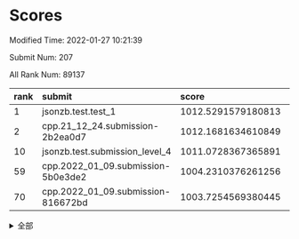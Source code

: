# Scores

Modified Time: 2022-01-27 10:21:39

Submit Num: 207

All Rank Num: 89137

| rank |               submit               |       score        |       sigma        | pk_num |
| :--- | :--------------------------------- | :----------------- | :----------------- | :----- |
| 1    | jsonzb.test.test_1                 | 1012.5291579180813 | 0.7994681274267502 | 1721   |
| 2    | cpp.21_12_24.submission-2b2ea0d7   | 1012.1681634610849 | 0.800764054495171  | 1722   |
| 10   | jsonzb.test.submission_level_4     | 1011.0728367365891 | 0.7684957135642906 | 1728   |
| 59   | cpp.2022_01_09.submission-5b0e3de2 | 1004.2310376261256 | 0.7181950314634766 | 1722   |
| 70   | cpp.2022_01_09.submission-816672bd | 1003.7254569380445 | 0.7247541959040915 | 1721   |


<details>
<summary>全部</summary>

| rank |                 submit                 |       score        |       sigma        | pk_num |
| :--- | :------------------------------------- | :----------------- | :----------------- | :----- |
| 1    | jsonzb.test.test_1                     | 1012.5291579180813 | 0.7994681274267502 | 1721   |
| 2    | cpp.21_12_24.submission-2b2ea0d7       | 1012.1681634610849 | 0.800764054495171  | 1722   |
| 3    | gobigger.level_3.submission_level_3_31 | 1012.1583910649344 | 0.777925954637974  | 1723   |
| 4    | gobigger.level_3.submission_level_3_2  | 1011.9253066932985 | 0.7805426960626738 | 1726   |
| 5    | gobigger.level_3.submission_level_3_44 | 1011.6132767228679 | 0.7860585296582213 | 1723   |
| 6    | gobigger.level_3.submission_level_3_29 | 1011.5598525353735 | 0.7531371016249957 | 1721   |
| 7    | gobigger.level_3.submission_level_3_30 | 1011.2666530942934 | 0.7588074055409942 | 1722   |
| 8    | gobigger.level_3.submission_level_3_49 | 1011.1577199466941 | 0.7793699501819527 | 1724   |
| 9    | gobigger.level_3.submission_level_3_20 | 1011.0731206184249 | 0.777767291545304  | 1723   |
| 10   | jsonzb.test.submission_level_4         | 1011.0728367365891 | 0.7684957135642906 | 1728   |
| 11   | gobigger.level_3.submission_level_3_6  | 1011.0153340100028 | 0.7651679710571416 | 1725   |
| 12   | gobigger.level_3.submission_level_3_41 | 1011.0104063445132 | 0.7771293537979713 | 1722   |
| 13   | gobigger.level_3.submission_level_3_26 | 1010.939716674609  | 0.7878184533107997 | 1725   |
| 14   | gobigger.level_3.submission_level_3_48 | 1010.9107267506234 | 0.7831525819384558 | 1725   |
| 15   | gobigger.level_3.submission_level_3_42 | 1010.8829585076454 | 0.7844224584251148 | 1721   |
| 16   | gobigger.level_3.submission_level_3_43 | 1010.6349585877754 | 0.772134083762995  | 1716   |
| 17   | gobigger.level_3.submission_level_3_40 | 1010.5877316592506 | 0.7602862714312704 | 1726   |
| 18   | gobigger.level_3.submission_level_3_7  | 1010.5686981654195 | 0.7689131003214601 | 1723   |
| 19   | gobigger.level_3.submission_level_3_12 | 1010.5680552443937 | 0.7788583756241259 | 1726   |
| 20   | gobigger.level_3.submission_level_3_11 | 1010.5664625888232 | 0.7566749593722858 | 1721   |
| 21   | gobigger.level_3.submission_level_3_28 | 1010.5457040123383 | 0.7646832583611302 | 1724   |
| 22   | gobigger.level_3.submission_level_3_35 | 1010.5347025289174 | 0.7528529954364509 | 1722   |
| 23   | gobigger.level_3.submission_level_3_16 | 1010.4674564279958 | 0.7807949562909278 | 1720   |
| 24   | gobigger.level_3.submission_level_3_32 | 1010.3724721498768 | 0.7482445755090706 | 1723   |
| 25   | gobigger.level_3.submission_level_3_27 | 1010.3302700293915 | 0.7561459351774418 | 1721   |
| 26   | gobigger.level_3.submission_level_3_10 | 1010.2585857903913 | 0.7564504018774645 | 1724   |
| 27   | gobigger.level_3.submission_level_3_9  | 1010.2516146382    | 0.7460131872083711 | 1721   |
| 28   | gobigger.level_3.submission_level_3_0  | 1010.1911309407734 | 0.7551185498507126 | 1717   |
| 29   | gobigger.level_3.submission_level_3_25 | 1010.1847924485152 | 0.7706107980264721 | 1722   |
| 30   | gobigger.level_3.submission_level_3_21 | 1010.1466686329841 | 0.7626588528309939 | 1721   |
| 31   | gobigger.level_3.submission_level_3_39 | 1010.0349324611122 | 0.7452920364617922 | 1727   |
| 32   | gobigger.level_3.submission_level_3_24 | 1009.9489613129357 | 0.7541314587285344 | 1724   |
| 33   | gobigger.level_3.submission_level_3_15 | 1009.9270264396038 | 0.7534528983188155 | 1720   |
| 34   | gobigger.level_3.submission_level_3_8  | 1009.9088392817349 | 0.7524139769013438 | 1720   |
| 35   | gobigger.level_3.submission_level_3_22 | 1009.8512836675545 | 0.7911491516296617 | 1724   |
| 36   | gobigger.level_3.submission_level_3_23 | 1009.8280083764377 | 0.7379120541726739 | 1724   |
| 37   | gobigger.level_3.submission_level_3_33 | 1009.814126907239  | 0.7351777747212115 | 1728   |
| 38   | gobigger.level_3.submission_level_3_18 | 1009.7224957227257 | 0.7410934690961973 | 1723   |
| 39   | gobigger.level_3.submission_level_3_34 | 1009.5805617390487 | 0.7400994536334867 | 1723   |
| 40   | gobigger.level_3.submission_level_3_1  | 1009.4909834848016 | 0.7310637821802033 | 1721   |
| 41   | gobigger.level_3.submission_level_3_3  | 1009.4421118088591 | 0.7566237613336046 | 1721   |
| 42   | gobigger.level_3.submission_level_3_5  | 1009.3857374755544 | 0.7379745908160906 | 1723   |
| 43   | gobigger.level_3.submission_level_3_13 | 1009.251360644098  | 0.7558725575245101 | 1724   |
| 44   | gobigger.level_3.submission_level_3_14 | 1009.2285537694113 | 0.742423126648911  | 1720   |
| 45   | gobigger.level_3.submission_level_3_4  | 1009.1988023604745 | 0.7593648453163021 | 1721   |
| 46   | gobigger.level_3.submission_level_3_38 | 1009.1327567607951 | 0.7466550491363992 | 1720   |
| 47   | gobigger.level_3.submission_level_3_47 | 1009.081533285504  | 0.7532017203781518 | 1726   |
| 48   | gobigger.level_3.submission_level_3_46 | 1009.0737833216476 | 0.7369625369311671 | 1722   |
| 49   | gobigger.level_3.submission_level_3_36 | 1009.0440407938189 | 0.7451982255805232 | 1725   |
| 50   | gobigger.level_3.submission_level_3_17 | 1008.8578868640594 | 0.7476628912746095 | 1720   |
| 51   | gobigger.level_3.submission_level_3_37 | 1008.6470302750819 | 0.7384346726435556 | 1716   |
| 52   | gobigger.level_3.submission_level_3_19 | 1007.9797889014326 | 0.7316820538240689 | 1719   |
| 53   | gobigger.level_3.submission_level_3_45 | 1007.5830784201131 | 0.7287064866211569 | 1721   |
| 54   | gobigger.level_1.submission_level_1_23 | 1004.8434188948395 | 0.7370229657786732 | 1723   |
| 55   | gobigger.level_1.submission_level_1_20 | 1004.7932648060929 | 0.7263083075028588 | 1720   |
| 56   | gobigger.level_1.submission_level_1_40 | 1004.7354676528895 | 0.7286917409582212 | 1723   |
| 57   | gobigger.level_1.submission_level_1_45 | 1004.6630411382695 | 0.724061971266972  | 1720   |
| 58   | gobigger.level_1.submission_level_1_16 | 1004.5896627373521 | 0.7397269139257989 | 1720   |
| 59   | cpp.2022_01_09.submission-5b0e3de2     | 1004.2310376261256 | 0.7181950314634766 | 1722   |
| 60   | gobigger.level_1.submission_level_1_7  | 1004.2146976645932 | 0.7229925995247691 | 1722   |
| 61   | gobigger.level_1.submission_level_1_30 | 1004.1265072715083 | 0.7349891613281683 | 1723   |
| 62   | gobigger.level_1.submission_level_1_27 | 1004.0902351045114 | 0.7219761025919543 | 1720   |
| 63   | gobigger.level_1.submission_level_1_47 | 1004.0852497651247 | 0.7238511534206641 | 1722   |
| 64   | gobigger.level_1.submission_level_1_36 | 1004.053485185899  | 0.708894871199283  | 1726   |
| 65   | gobigger.level_1.submission_level_1_6  | 1004.0336643020534 | 0.7320659187792703 | 1722   |
| 66   | gobigger.level_1.submission_level_1_17 | 1003.9068675021454 | 0.7214196605744734 | 1721   |
| 67   | gobigger.level_1.submission_level_1_2  | 1003.7807865501696 | 0.7186913592426776 | 1723   |
| 68   | gobigger.level_1.submission_level_1_43 | 1003.7674095484315 | 0.7249672849027987 | 1723   |
| 69   | gobigger.level_1.submission_level_1_22 | 1003.7366472874227 | 0.7230290538202745 | 1724   |
| 70   | cpp.2022_01_09.submission-816672bd     | 1003.7254569380445 | 0.7247541959040915 | 1721   |
| 71   | gobigger.level_1.submission_level_1_42 | 1003.701330230431  | 0.7150656542582458 | 1719   |
| 72   | gobigger.level_1.submission_level_1_44 | 1003.6355977249677 | 0.7312597924111515 | 1724   |
| 73   | gobigger.level_1.submission_level_1_5  | 1003.6303127964366 | 0.7117499019749827 | 1722   |
| 74   | gobigger.level_1.submission_level_1_3  | 1003.626963530521  | 0.7105676870346306 | 1729   |
| 75   | gobigger.level_1.submission_level_1_39 | 1003.5951432869849 | 0.7222856310605706 | 1727   |
| 76   | gobigger.level_1.submission_level_1_28 | 1003.5928302076874 | 0.7194444978756579 | 1721   |
| 77   | gobigger.level_1.submission_level_1_49 | 1003.5850168974706 | 0.725061378008361  | 1727   |
| 78   | gobigger.level_1.submission_level_1_1  | 1003.531856801598  | 0.7233062108524974 | 1727   |
| 79   | gobigger.level_1.submission_level_1_21 | 1003.4287941958377 | 0.722482465684176  | 1720   |
| 80   | gobigger.level_1.submission_level_1_11 | 1003.3938839176526 | 0.7206497828515868 | 1724   |
| 81   | gobigger.level_1.submission_level_1_26 | 1003.3345696018795 | 0.722735447913947  | 1724   |
| 82   | gobigger.level_1.submission_level_1_34 | 1003.2945159307686 | 0.7249399915056178 | 1727   |
| 83   | gobigger.level_1.submission_level_1_18 | 1003.2459221572695 | 0.7320498237802406 | 1719   |
| 84   | gobigger.level_1.submission_level_1_10 | 1003.2158103701612 | 0.7312271368470494 | 1722   |
| 85   | gobigger.level_1.submission_level_1_19 | 1003.2150940401103 | 0.7136683238779712 | 1726   |
| 86   | gobigger.level_1.submission_level_1_33 | 1003.1965291534652 | 0.7281687708674779 | 1723   |
| 87   | gobigger.level_1.submission_level_1_15 | 1003.1620885295856 | 0.7105265964774439 | 1722   |
| 88   | gobigger.level_1.submission_level_1_38 | 1003.1261265597718 | 0.7123942922835061 | 1718   |
| 89   | gobigger.level_1.submission_level_1_32 | 1003.088145310914  | 0.7103990309439384 | 1723   |
| 90   | gobigger.level_1.submission_level_1_46 | 1003.0670117870548 | 0.7140539171600779 | 1724   |
| 91   | gobigger.level_1.submission_level_1_41 | 1002.9813694442402 | 0.7081920854852288 | 1721   |
| 92   | gobigger.level_1.submission_level_1_37 | 1002.9308227389513 | 0.7181412480338656 | 1719   |
| 93   | gobigger.level_1.submission_level_1_14 | 1002.9286392509338 | 0.7119906258342299 | 1721   |
| 94   | gobigger.level_1.submission_level_1_24 | 1002.9274231942592 | 0.7140565242438227 | 1722   |
| 95   | gobigger.level_1.submission_level_1_25 | 1002.9026532466241 | 0.7183133015161391 | 1724   |
| 96   | gobigger.level_1.submission_level_1_13 | 1002.9006917557706 | 0.715840944435173  | 1721   |
| 97   | gobigger.level_1.submission_level_1_48 | 1002.8683714375503 | 0.7228292726489557 | 1723   |
| 98   | gobigger.level_1.submission_level_1_9  | 1002.8238577768283 | 0.7088709439730158 | 1723   |
| 99   | gobigger.level_1.submission_level_1_35 | 1002.8125646852671 | 0.7173357162422495 | 1721   |
| 100  | gobigger.level_1.submission_level_1_4  | 1002.307182531487  | 0.7107760302002114 | 1730   |
| 101  | gobigger.level_1.submission_level_1_8  | 1002.2814706618991 | 0.7161842861231739 | 1720   |
| 102  | gobigger.level_1.submission_level_1_29 | 1002.2042632106131 | 0.7070314862584288 | 1723   |
| 103  | gobigger.level_1.submission_level_1_12 | 1002.1212008449663 | 0.716274524905234  | 1725   |
| 104  | gobigger.level_1.submission_level_1_0  | 1002.0388300574865 | 0.7064899943046025 | 1717   |
| 105  | gobigger.level_1.submission_level_1_31 | 1001.2911606778462 | 0.7076826372891856 | 1726   |
| 106  | gobigger.random.submission_random_33   | 997.003472531468   | 0.712870616441137  | 1720   |
| 107  | gobigger.random.submission_random_14   | 996.9911682720308  | 0.7144446329767704 | 1721   |
| 108  | gobigger.random.submission_random_48   | 996.901643587212   | 0.7081717920900604 | 1722   |
| 109  | gobigger.random.submission_random_23   | 996.8590473372944  | 0.6984723126958706 | 1721   |
| 110  | gobigger.random.submission_random_39   | 996.7393602475184  | 0.6956703847235284 | 1720   |
| 111  | gobigger.random.submission_random_21   | 996.7247609609744  | 0.7184999411084272 | 1723   |
| 112  | gobigger.random.submission_random_11   | 996.6634459241567  | 0.7197359757694498 | 1723   |
| 113  | gobigger.random.submission_random_19   | 996.602740264703   | 0.7228547243393153 | 1723   |
| 114  | gobigger.random.submission_random_30   | 996.5201733714765  | 0.6982318943565573 | 1723   |
| 115  | gobigger.random.submission_random_38   | 996.5194366744954  | 0.7059471390573212 | 1721   |
| 116  | gobigger.random.submission_random_6    | 996.44298555182    | 0.7125108361215291 | 1725   |
| 117  | gobigger.random.submission_random_40   | 996.3939781146286  | 0.7102709416259798 | 1719   |
| 118  | gobigger.random.submission_random_28   | 996.3193512130512  | 0.7079413605234771 | 1720   |
| 119  | gobigger.random.submission_random_9    | 996.3032842227454  | 0.7134026925549124 | 1719   |
| 120  | gobigger.random.submission_random_31   | 996.1665580177469  | 0.7043052231638255 | 1727   |
| 121  | gobigger.random.submission_random_4    | 996.165256060284   | 0.7165313373389969 | 1726   |
| 122  | gobigger.random.submission_random_44   | 996.157135166165   | 0.7081986789138968 | 1719   |
| 123  | gobigger.random.submission_random_35   | 996.1303866473515  | 0.7046455533202011 | 1723   |
| 124  | gobigger.random.submission_random_36   | 996.0242259694189  | 0.7124682653805546 | 1726   |
| 125  | gobigger.random.submission_random_46   | 996.0113590604432  | 0.7325736055416879 | 1723   |
| 126  | gobigger.random.submission_random_41   | 995.9943651304062  | 0.7129222742475868 | 1726   |
| 127  | gobigger.random.submission_random_45   | 995.9873190222866  | 0.7214787561372623 | 1727   |
| 128  | gobigger.random.submission_random_29   | 995.9763478258177  | 0.718368074169081  | 1718   |
| 129  | gobigger.random.submission_random_5    | 995.8721984290836  | 0.710639366299792  | 1725   |
| 130  | gobigger.random.submission_random_22   | 995.8029575756349  | 0.7055916152712176 | 1725   |
| 131  | gobigger.random.submission_random_37   | 995.7889805630772  | 0.7148008719682959 | 1725   |
| 132  | gobigger.random.submission_random_43   | 995.7713201049811  | 0.7208406463455164 | 1723   |
| 133  | gobigger.random.submission_random_18   | 995.687854836665   | 0.7039972914377893 | 1721   |
| 134  | gobigger.random.submission_random_32   | 995.6658670304463  | 0.736117596086588  | 1724   |
| 135  | gobigger.random.submission_random_3    | 995.6477143042122  | 0.7101828982928697 | 1720   |
| 136  | gobigger.random.submission_random_13   | 995.5939209521082  | 0.7120285752032441 | 1725   |
| 137  | gobigger.random.submission_random_49   | 995.509492010187   | 0.7081587136085631 | 1719   |
| 138  | gobigger.random.submission_random_34   | 995.4618075774544  | 0.7118583618718709 | 1720   |
| 139  | gobigger.random.submission_random_25   | 995.4364209500475  | 0.7051328440212536 | 1722   |
| 140  | gobigger.random.submission_random_1    | 995.3728686127612  | 0.7221502373865424 | 1720   |
| 141  | gobigger.random.submission_random_42   | 995.3710863932799  | 0.706732541723353  | 1724   |
| 142  | gobigger.random.submission_random_12   | 995.3606042065455  | 0.7198924555593592 | 1723   |
| 143  | gobigger.random.submission_random_16   | 995.3245608452062  | 0.7199595677750573 | 1723   |
| 144  | gobigger.random.submission_random_47   | 995.29811387256    | 0.7297968765808251 | 1725   |
| 145  | gobigger.random.submission_random_15   | 995.2746198811506  | 0.725456327377543  | 1721   |
| 146  | gobigger.random.submission_random_24   | 995.2552415828682  | 0.7052114877119515 | 1723   |
| 147  | gobigger.random.submission_random_10   | 995.1311805820355  | 0.7174323530280045 | 1726   |
| 148  | gobigger.random.submission_random_8    | 995.0676116353669  | 0.711616562424547  | 1723   |
| 149  | gobigger.random.submission_random_26   | 995.0615536885476  | 0.7207717261918781 | 1719   |
| 150  | gobigger.random.submission_random_7    | 995.0571512446224  | 0.7145812330697059 | 1719   |
| 151  | gobigger.random.submission_random_2    | 995.0451442632545  | 0.7184755077248507 | 1723   |
| 152  | gobigger.random.submission_random_27   | 994.9622081642816  | 0.716220788578076  | 1719   |
| 153  | gobigger.random.submission_random_17   | 994.915636824769   | 0.7116693046356748 | 1725   |
| 154  | gobigger.level_2.submission_level_2_39 | 994.6635296004908  | 0.7495036648649771 | 1724   |
| 155  | gobigger.random.submission_random_20   | 994.5160171747118  | 0.7279381642081468 | 1718   |
| 156  | gobigger.random.submission_random_0    | 993.9286972220297  | 0.7082395981900773 | 1722   |
| 157  | gobigger.level_2.submission_level_2_2  | 993.632025247475   | 0.7318776747785991 | 1723   |
| 158  | gobigger.level_2.submission_level_2_1  | 993.5353482355983  | 0.7449861259419118 | 1722   |
| 159  | gobigger.level_2.submission_level_2_46 | 993.2873142294163  | 0.7270424368583454 | 1721   |
| 160  | gobigger.level_2.submission_level_2_13 | 993.2506580019709  | 0.7409182566978941 | 1727   |
| 161  | gobigger.level_2.submission_level_2_29 | 993.1755196737735  | 0.7256089149223418 | 1726   |
| 162  | gobigger.level_2.submission_level_2_23 | 993.0741514453822  | 0.7367694795191028 | 1717   |
| 163  | gobigger.level_2.submission_level_2_17 | 992.9333987633239  | 0.7370131036884583 | 1723   |
| 164  | gobigger.level_2.submission_level_2_25 | 992.7438163589206  | 0.7416617575475237 | 1722   |
| 165  | gobigger.level_2.submission_level_2_41 | 992.6586228001867  | 0.7362294206075257 | 1723   |
| 166  | gobigger.level_2.submission_level_2_34 | 992.4487076891938  | 0.7586785897113032 | 1720   |
| 167  | gobigger.level_2.submission_level_2_31 | 992.3550572544415  | 0.7596185529566429 | 1720   |
| 168  | gobigger.level_2.submission_level_2_0  | 992.3276585696694  | 0.743430127957574  | 1721   |
| 169  | gobigger.level_2.submission_level_2_15 | 992.3114440809188  | 0.7429387768901935 | 1719   |
| 170  | gobigger.level_2.submission_level_2_26 | 992.2609051194061  | 0.7367207226048683 | 1722   |
| 171  | gobigger.level_2.submission_level_2_38 | 992.2560403105169  | 0.7551762063289827 | 1721   |
| 172  | gobigger.level_2.submission_level_2_11 | 992.2013069975071  | 0.7447793430246212 | 1725   |
| 173  | gobigger.level_2.submission_level_2_9  | 992.1921769485801  | 0.7439069885599269 | 1731   |
| 174  | gobigger.level_2.submission_level_2_24 | 992.1075597564703  | 0.7417845438311894 | 1723   |
| 175  | gobigger.level_2.submission_level_2_27 | 992.0423111691437  | 0.7383291546539017 | 1725   |
| 176  | gobigger.level_2.submission_level_2_3  | 992.0240691554707  | 0.7462030578974053 | 1718   |
| 177  | gobigger.level_2.submission_level_2_5  | 992.0237399965797  | 0.7501589521035059 | 1719   |
| 178  | gobigger.level_2.submission_level_2_21 | 991.9191703068554  | 0.7477349834986897 | 1720   |
| 179  | gobigger.level_2.submission_level_2_32 | 991.8795567909011  | 0.7394027270603477 | 1727   |
| 180  | gobigger.level_2.submission_level_2_8  | 991.8360693241665  | 0.7483218456590616 | 1720   |
| 181  | gobigger.level_2.submission_level_2_6  | 991.7851113501921  | 0.7379550094059145 | 1723   |
| 182  | gobigger.level_2.submission_level_2_49 | 991.7536049164885  | 0.7355492893623864 | 1728   |
| 183  | gobigger.level_2.submission_level_2_36 | 991.7232982958888  | 0.7533478105709112 | 1728   |
| 184  | gobigger.level_2.submission_level_2_18 | 991.6837699287626  | 0.7640637052514123 | 1719   |
| 185  | gobigger.level_2.submission_level_2_20 | 991.6694368581333  | 0.7641535216286643 | 1717   |
| 186  | gobigger.level_2.submission_level_2_10 | 991.6191814832669  | 0.7530798336756861 | 1718   |
| 187  | gobigger.level_2.submission_level_2_35 | 991.5047613997157  | 0.7576993204794262 | 1725   |
| 188  | gobigger.level_2.submission_level_2_7  | 991.479789197077   | 0.7434001787084523 | 1724   |
| 189  | gobigger.level_2.submission_level_2_12 | 991.3867316081966  | 0.7422876846201729 | 1725   |
| 190  | gobigger.level_2.submission_level_2_4  | 991.3855281318732  | 0.7621015137310465 | 1727   |
| 191  | gobigger.level_2.submission_level_2_22 | 991.2994084880988  | 0.7496133393669944 | 1722   |
| 192  | gobigger.level_2.submission_level_2_48 | 991.2256530492367  | 0.7436553897059612 | 1719   |
| 193  | gobigger.level_2.submission_level_2_47 | 990.9966750080625  | 0.7574826900318199 | 1718   |
| 194  | gobigger.level_2.submission_level_2_14 | 990.8717704710948  | 0.7291228391953471 | 1723   |
| 195  | gobigger.level_2.submission_level_2_40 | 990.7665645048754  | 0.7590859693867927 | 1721   |
| 196  | gobigger.level_2.submission_level_2_37 | 990.7662479520287  | 0.7667733353862896 | 1722   |
| 197  | gobigger.level_2.submission_level_2_19 | 990.748049930775   | 0.7520948008860346 | 1722   |
| 198  | gobigger.level_2.submission_level_2_16 | 990.7140063815142  | 0.7522178373805605 | 1720   |
| 199  | gobigger.level_2.submission_level_2_45 | 990.6633699575854  | 0.7969067589639923 | 1726   |
| 200  | gobigger.level_2.submission_level_2_42 | 990.6399267926679  | 0.7483959409387041 | 1724   |
| 201  | gobigger.level_2.submission_level_2_33 | 990.6384808021091  | 0.771680010942422  | 1724   |
| 202  | gobigger.level_2.submission_level_2_28 | 990.5542198351092  | 0.7719498786319448 | 1725   |
| 203  | gobigger.level_2.submission_level_2_44 | 990.5142878526874  | 0.7646558507783167 | 1727   |
| 204  | gobigger.level_2.submission_level_2_30 | 990.1557070219022  | 0.7627989502644612 | 1719   |
| 205  | gobigger.level_2.submission_level_2_43 | 989.624856397903   | 0.755516722139882  | 1723   |
| 206  | gobigger.none.submission_none_1        | 979.0323778431729  | 1.2023864042671877 | 1718   |
| 207  | gobigger.none.submission_none_0        | 975.4251225511891  | 1.3040955202995284 | 1719   |

</details>